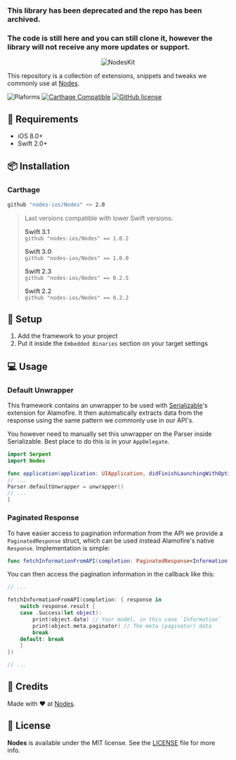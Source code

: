 ### This library has been deprecated and the repo has been archived. 
### The code is still here and you can still clone it, however the library will not receive any more updates or support.

<p align="center">
  <img src="https://d1gwekl0pol55k.cloudfront.net/image/nstack/translate_values/NodesKit-medium_8SRCWP7w4D.png" alt="NodesKit"/>
</p>


This repository is a collection of extensions, snippets and tweaks we commonly use at [Nodes](http://nodesagency.com).

![Plaforms](https://img.shields.io/badge/platform-iOS-lightgrey.svg)
[![Carthage Compatible](https://img.shields.io/badge/Carthage-compatible-4BC51D.svg?style=flat)](https://github.com/Carthage/Carthage)
[![GitHub license](https://img.shields.io/badge/license-MIT-blue.svg)](https://github.com/nodes-ios/Serializable/blob/master/LICENSE)

## 📝 Requirements

* iOS 8.0+
* Swift 2.0+

## 📦 Installation

### Carthage
~~~bash
github "nodes-ios/Nodes" ~> 2.0
~~~

> Last versions compatible with lower Swift versions:  
>
> **Swift 3.1**  
> `github "nodes-ios/Nodes" == 1.0.2`
>
> **Swift 3.0**  
> `github "nodes-ios/Nodes" == 1.0.0`
>
> **Swift 2.3**  
> `github "nodes-ios/Nodes" == 0.2.5`
>
> **Swift 2.2**  
> `github "nodes-ios/Nodes" == 0.2.2`


## 🔧 Setup

1. Add the framework to your project
2. Put it inside the `Embedded Binaries` section on your target settings

## 💻 Usage

### Default Unwrapper

This framework contains an unwrapper to be used with [Serializable](https://github.com/nodes-ios/Serializable)'s extension for Alamofire. It then automatically extracts data from the response using the same pattern we commonly use in our API's.

You however need to manually set this unwrapper on the Parser inside Serializable. Best place to do this is in your `AppDelegate`.

```swift
import Serpent
import Nodes

func application(application: UIApplication, didFinishLaunchingWithOptions launchOptions: [NSObject: AnyObject]?) -> Bool {
// ...
Parser.defaultUnwrapper = unwrapper()
// ...
}
```

### Paginated Response

To have easier access to pagination information from the API we provide a `PaginatedResponse` struct, which can be used instead Alamofire's native `Response`. Implementation is simple:

```swift
func fetchInformationFromAPI(completion: PaginatedResponse<Information, NSError> -> Void) {}
```

You can then access the pagination information in the callback like this:

```swift
// ...

fetchInformationFromAPI(completion: { response in 
	switch response.result {
	case .Success(let object):
		print(object.data) // Your model, in this case `Information`
		print(object.meta.paginator) // The meta (paginator) data
		break
	default: break
	}
})

// ...
```


## 👥 Credits
Made with ❤️ at [Nodes](http://nodesagency.com).

## 📄 License
**Nodes** is available under the MIT license. See the [LICENSE](https://github.com/nodes-ios/Nodes/blob/master/LICENSE) file for more info.
